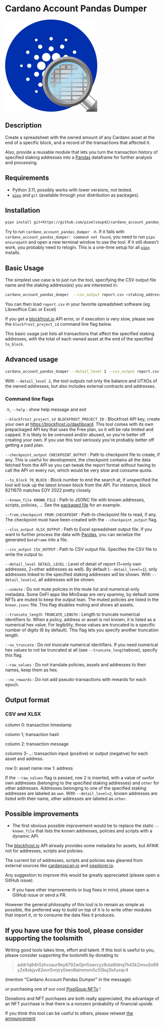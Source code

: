 # Cardano Account Pandas Dumper

![Project Logo](logo.png)

## Description

Create a spreadsheet with the owned amount of any Cardano asset at the end of a specific block, and a record of the transactions that affected it.

Also, provide a reusable module that lets you turn the transaction history of specified staking addresses into a [Pandas](https://pandas.pydata.org/) dataframe for further analysis and processing.

## Requirements

* Python 3.11, possibly works with lower versions, not tested.
* [`pipx`](https://pypa.github.io/pipx/) and `git` (available through your distribution as packages).

## Installation

```sh
pipx install git+https://github.com/pixelsoup42/cardano_account_pandas_dumper
```

Try to run `cardano_account_pandas_dumper -h`. If it fails with `cardano_account_pandas_dumper: command not found`, you need to run `pipx ensurepath` and open a new terminal window to use the tool. If it still doesn't work, you probably need to relogin. This is a one-time setup for all [`pipx`](https://pypa.github.io/pipx/) installs.

## Basic Usage

The simplest use case is to just run the tool, specifying the CSV output file name and the staking address(es) you are interested in:

```sh
cardano_account_pandas_dumper  --csv_output report.csv <staking_address1> <staking_address2> ...
```

You can then load `report.csv` in your favorite spreadsheet software (eg. Libreoffice Calc or Excel)

If you get a [blockfrost.io](https://blockfrost.io) API error, or if execution is very slow, please see the `blockfrost_project_id` command line flag below.

This basic usage just lists all transactions that affect the specified staking addresses, with the total of each owned asset at the end of the specified `to_block`.

## Advanced usage

```sh
cardano_account_pandas_dumper --detail_level 2 --csv_output report.csv <staking_address1> <staking_address2> ...
```

With `--detail_level 2`, the tool outputs not only the balance and UTXOs of the owned addresses, but also includes external contracts and addresses.

### Command line flags

`-h`, `--help`
:  show help message and exit

`--blockfrost_project_id BLOCKFROST_PROJECT_ID`
: Blockfrost API key, create your own at <https://blockfrost.io/dashboard>.
This tool comes with its own prepackaged API key that uses the Free plan, so it will be rate limited and capped.
It is likely to be overused and/or abused, so you're better off creating your own.
If you use this tool seriously you're probably better off getting a paid plan.

`--checkpoint_output CHECKPOINT_OUTPUT`
: Path to checkpoint file to create, if any.
This is useful for development, the checkpoint contains all the data fetched from the API so you can tweak the report format without having to call the API on every run, which would be very slow and consume quota.

`--to_block TO_BLOCK`
: Block number to end the search at, if unspecified the tool will look up the latest known block from the API.
For instance, block 8211670 matches EOY 2022 pretty closely.

`--known_file KNOWN_FILE`
: Path to JSONC file with known addresses, scripts, policies, ... See the [packaged file](./src/cardano_account_pandas_dumper/known.jsonc) for an example.

`--from_checkpoint FROM_CHECKPOINT`
: Path to checkpoint file to read, if any.
The checkpoint must have been created with the `--checkpoint_output` flag.

`--xlsx_output XLSX_OUTPUT`
: Path to Excel spreadsheet output file.
If you want to further process the data with [Pandas](https://pandas.pydata.org/), you can serialize the generated `DataFrame` into a file.

`--csv_output CSV_OUTPUT`
: Path to CSV output file.
Specifies the CSV file to write the output to.

`--detail_level DETAIL_LEVEL`
: Level of detail of report (1=only own addresses, 2=other addresses as well).
By default (`--detail_level=1`), only addresses linked to the specified staking addresses will be shown.
With `--detail_level=2`, all addresses will be shown.

`--unmute`
: Do not mute policies in the mute list and numerical-only metadata.
Some DeFI apps like MinSwap are very spammy, by default some NFTs are muted to keep the output lean.
The muted policies are listed in the `known.jsonc` file. This flag disables muting and shows all assets.

`--truncate_length TRUNCATE_LENGTH`
: Length to truncate numerical identifiers to.
When a policy, address or asset is not known, it is listed as a numerical hex value.
For legibility, those values are truncated to a specific number of digits (6 by default).
This flag lets you specify another truncation length.

`--no_truncate`
: Do not truncate numerical identifiers.
If you need numerical hex values to not be truncated at all (see `--truncate_length`above), specify this flag.

`--raw_values`
: Do not translate policies, assets and addresses to their names, keep them as hex.

`--no_rewards`
: Do not add pseudo-transactions with rewards for each epoch.

## Output format

### CSV and XLSX

column 0:
transaction timestamp

column 1;
transaction hash

column 2:
transaction message

columns 3-...:
transaction input (positive) or output (negative) for each asset and address.

row 0: asset name
row 1: address

If the `--raw_values` flag is passed, row 2 is inserted, with a value of `own`for own addresses (belonging to the specified staking addresses)
and `other` for other addresses.
Addresses belonging to one of the specified staking addresses are labeled as `own`.
With `--detail_level=2`, known addresses are listed with their name, other addresses are labeled as `other`.

## Possible improvements

* The first obvious possible improvement would be to replace the static `--known_file` that lists the known addresses, policies and scripts with a dynamic API.

The [blockfrost.io](https://blockfrost.io) API already provides some metadata for assets, but AFAIK not for addresses, scripts and policies.

The current list of addresses, scripts and policies was gleaned from external sources like [cardanoscan.io](https://cardanoscan.io) and [cexplorer.io](https://cexplorer.io).

Any suggestion to improve this would be greatly appreciated (please open a GitHub issue).

* If you have other improvements or bug fixes in mind, please open a GitHub issue or send a PR.

However the general philosophy of this tool is to remain as simple as possible, the preferred way to build on top of it is to write other modules that import it, or to consume the data files it produces.

## If you have use for this tool, please consider supporting the toolsmith

Writing good tools takes time, effort and talent. If this tool is useful to you, please consider supporting the toolsmith by donating to

> addr1q84h5zhcvaur9ey8792w0jm5swrcyz8uta9ldnq7h43k2mvu5x99y2s9skjyv82evr0rmjry0een8almmxm5c50kq3lsfuxqc4

(mention "Cardano Account Pandas Dumper" in the message).

or purchasing one of our cool [PixelSoup NFTs](https://www.jpg.store/PixelSoup?tab=listings) !

Donations and NFT purchases are both really appreciated, the advantage of an NFT purchase is that there is a nonzero probability of financial upside.

If you think this tool can be useful to others, please retweet [the announcement](https://twitter.com/PixelSoup42/status/1697305462721396957)
